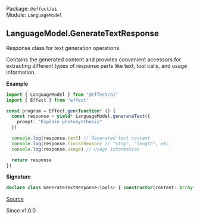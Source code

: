 Package: `@effect/ai`<br />
Module: `LanguageModel`<br />

## LanguageModel.GenerateTextResponse

Response class for text generation operations.

Contains the generated content and provides convenient accessors for
extracting different types of response parts like text, tool calls, and usage
information.

**Example**

```ts
import { LanguageModel } from "@effect/ai"
import { Effect } from "effect"

const program = Effect.gen(function* () {
  const response = yield* LanguageModel.generateText({
    prompt: "Explain photosynthesis"
  })

  console.log(response.text) // Generated text content
  console.log(response.finishReason) // "stop", "length", etc.
  console.log(response.usage) // Usage information

  return response
})
```

**Signature**

```ts
declare class GenerateTextResponse<Tools> { constructor(content: Array<Response.Part<Tools>>) }
```

[Source](https://github.com/Effect-TS/effect/tree/main/packages/ai/ai/src/LanguageModel.ts#L285)

Since v1.0.0